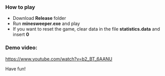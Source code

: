 ### How to play

- Download **Release** folder
- Run **minesweeper.exe** and play
- If you want to reset the game, clear data in the file **statistics.data** and insert **0**

### Demo video:
https://www.youtube.com/watch?v=b2_BT_6AANU

Have fun!
